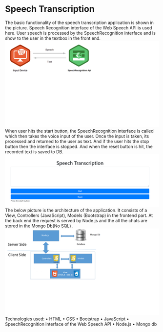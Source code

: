 # Speech Transcription

The basic functionality of the speech transcription application is shown in the picture. Speech Recognition interface of the Web Speech API is used here. User speech is processed by the SpeechRecognition interface and is show to the user in the textbox in the front end.![Alt text](/Untitled3.png) When user hits the start button, the SpeechRecognition interface is called which then takes the voice input of the user. Once the input is taken, its processed and returned to the user as text. And if the user hits the stop button then the interface is stopped. And when the reset button is hit, the recorded text is saved to DB.![Alt text](/Untitled4.png)The below picture is the architecture of the application. It consists of a View, Controllers (JavaScript), Models (Bootstrap) in the frontend part. At the back end the request is served by Node.js and the all the chats are stored in the Mongo Db(No SQL) .![Alt text](/Untitled.png)
Technologies used:
•	HTML 
•	CSS
•	Bootstrap
•	JavaScript
•	SpeechRecognition interface of the Web Speech API
•	Node.js
•	Mongo db
